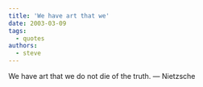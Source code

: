 ```yaml
---
title: 'We have art that we'
date: 2003-03-09
tags:
  - quotes
authors:
  - steve
---
```


We have art that we do not die of the truth.
— Nietzsche

